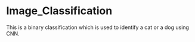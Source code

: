 # Image_Classification

This is a binary classification which is used to identify a cat or a dog using CNN.
